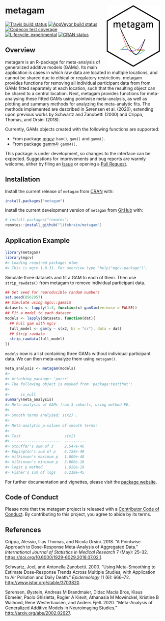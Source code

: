
<!-- README.md is generated from README.Rmd. Please edit that file -->

# metagam <img src="man/figures/logo.png" height=200 align="right"/>

<!-- badges: start -->

[![Travis build
status](https://travis-ci.org/lifebrain/metagam.svg?branch=master)](https://travis-ci.org/lifebrain/metagam)
[![AppVeyor build
status](https://ci.appveyor.com/api/projects/status/github/Lifebrain/metagam?branch=master&svg=true)](https://ci.appveyor.com/project/Lifebrain/metagam)
[![Codecov test
coverage](https://codecov.io/gh/Lifebrain/metagam/branch/master/graph/badge.svg)](https://codecov.io/gh/Lifebrain/metagam?branch=master)
[![Lifecycle:
experimental](https://img.shields.io/badge/lifecycle-experimental-orange.svg)](https://www.tidyverse.org/lifecycle/#experimental)
[![CRAN
status](https://www.r-pkg.org/badges/version/metagam)](https://CRAN.R-project.org/package=metagam)
<!-- badges: end -->

## Overview

metagam is an R-package for meta-analysis of generalized additive models
(GAMs). Its main application is cases in which raw data are located in
multiple locations, and cannot be shared due to ethical or regulatory
restrictions. metagam provides functions for removing all individual
participant data from from GAMs fitted separately at each location, such
that the resulting object can be shared to a central location. Next,
metagam provides functions for meta-analysing these fitted GAMs using
pointwise meta-analysis, as well as plotting and summary methods for
analyzing the meta-analytic fits. The methods implemented are described
in Sørensen et al. (2020), extending upon previous works by Schwartz and
Zanobetti (2000) and Crippa, Thomas, and Orsini (2018).

Currently, GAMs objects created with the following functions are
supported:

  - From package [mgcv](https://cran.r-project.org/package=mgcv):
    `bam()`, `gam()` and `gamm()`.
  - From package [gamm4](https://cran.r-project.org/package=gamm4):
    `gamm4()`.

This package is under development, so changes to the interface can be
expected. Suggestions for improvements and bug reports are warmly
welcome, either by filing an
[Issue](https://github.com/lifebrain/metagam/issues) or opening a [Pull
Request](https://github.com/lifebrain/metagam/pulls).

## Installation

Install the current release of `metagam` from
[CRAN](https://cran.r-project.org/) with:

``` r
install.packages("metagam")
```

Install the current development version of `metagam` from
[GitHub](https://github.com/) with:

``` r
# install.packages("remotes")
remotes::install_github("lifebrain/metagam")
```

## Application Example

``` r
library(metagam)
library(mgcv)
#> Loading required package: nlme
#> This is mgcv 1.8-31. For overview type 'help("mgcv-package")'.
```

Simulate three datasets and fit a GAM to each of them. Then use
`strip_rawdata()` from metagam to remove individual participant data.

``` r
## Set seed for reproducible random numbers
set.seed(8562957)
## Simulate using mgcv::gamSim
datasets <- lapply(1:3, function(x) gamSim(verbose = FALSE))
## Fit a model to each dataset
models <- lapply(datasets, function(dat){
  ## Full gam with mgcv
  full_model <- gam(y ~ s(x2, bs = "cr"), data = dat)
  ## Strip rawdata
  strip_rawdata(full_model)
})
```

`models` now is a list containing three GAMs without individual
participant data. We can then meta-analyze them using `metagam()`.

``` r
meta_analysis <- metagam(models)
#> 
#> Attaching package: 'purrr'
#> The following object is masked from 'package:testthat':
#> 
#>     is_null
summary(meta_analysis)
#> Meta-analysis of GAMs from 3 cohorts, using method FE.
#> 
#> Smooth terms analyzed: s(x2) .
#> 
#> Meta-analytic p-values of smooth terms:
#> 
#> Test                    s(x2)     
#> ----------------------  ----------
#> Stouffer's sum of z     2.547e-46 
#> Edgington's sum of p    6.158e-48 
#> Wilkinson's maximum p   1.000e-48 
#> Wilkinson's minimum p   3.000e-16 
#> logit p method          1.628e-19 
#> Fisher's sum of logs    6.219e-45
```

For further documentation and vignettes, please visit the [package
website](https://lifebrain.github.io/metagam/).

## Code of Conduct

Please note that the metagam project is released with a [Contributor
Code of
Conduct](https://www.contributor-covenant.org/version/1/0/0/code-of-conduct.html).
By contributing to this project, you agree to abide by its terms.

## References

<div id="refs" class="references">

<div id="ref-Crippa2018">

Crippa, Alessio, Ilias Thomas, and Nicola Orsini. 2018. “A Pointwise
Approach to Dose-Response Meta-Analysis of Aggregated Data.”
*International Journal of Statistics in Medical Research* 7 (May):
25–32. <https://doi.org/10.6000/1929-6029.2018.07.02.1>.

</div>

<div id="ref-Schwarz2000">

Schwartz, Joel, and Antonella Zanobetti. 2000. “Using Meta-Smoothing to
Estimate Dose-Response Trends Across Multiple Studies, with Application
to Air Pollution and Daily Death.” *Epidemiology* 11 (6): 666–72.
<http://www.jstor.org/stable/3703820>.

</div>

<div id="ref-Sorensen2020">

Sørensen, Øystein, Andreas M Brandmaier, Didac Macia Bros, Klaus
Ebmeier, Paolo Ghisletta, Rogier A Kievit, Athanasia M Mowinckel,
Kristine B Walhovd, Rene Westerhausen, and Anders Fjell. 2020.
“Meta-Analysis of Generalized Additive Models in Neuroimaging
Studies.” <http://arxiv.org/abs/2002.02627>.

</div>

</div>

